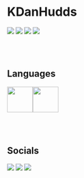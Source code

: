 # KDanHudds

<img src="https://github-readme-stats.vercel.app/api?username=KDanHudds&show_icons=true&theme=dark"/>
<img src="https://github-readme-streak-stats.herokuapp.com/?user=KDanHudds&show_icons=true&theme=dark"/>
<img src="https://github-readme-stats.vercel.app/api/pin/?username=KDanHudds&repo=Motion-Hub&show_icons=true&theme=dark"/>
<img src="https://github-readme-stats.vercel.app/api/pin/?username=KDanHudds&repo=Motion-Universal-Aimbot&show_icons=true&theme=dark"/>

<br></br>
<h2>Languages</h2>
<img height=60 src="https://cdn.jsdelivr.net/gh/devicons/devicon/icons/lua/lua-plain-wordmark.svg"><img height=60 src="https://cdn.jsdelivr.net/gh/devicons/devicon/icons/python/python-original-wordmark.svg">

<br></br>

<h2>Socials</h2>

[![](https://img.shields.io/badge/Twitter-12100E?style=for-the-badge)](https://twitter.com/KDanHudds)
[![](https://img.shields.io/badge/Youtube-12100E?style=for-the-badge)](https://www.youtube.com/channel/UCQ_RNA_l8O4PJkDi-iqfsqw)
[![](https://img.shields.io/badge/Twitch-12100E?style=for-the-badge)](https://www.twitch.tv/kdanhudds?ab_channel=kdanhudds)

<!--
**KDanHudds/KDanHudds** is a ✨ _special_ ✨ repository because its `README.md` (this file) appears on your GitHub profile.
